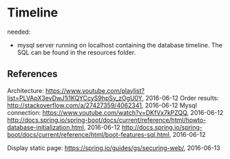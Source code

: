 # Timeline

needed:
- mysql server running on localhost containing the database timeline. The SQL can be found in the resources folder.


## References
Architecture: https://www.youtube.com/playlist?list=PLVApX3evDwJ1i1KQYCcyS9hpSy_zOgU0Y, 2016-06-12
Order results: http://stackoverflow.com/a/27427359/4062341, 2016-06-12
Mysql connection: https://www.youtube.com/watch?v=DKfVx7kPZQQ, 2016-06-12
http://docs.spring.io/spring-boot/docs/current/reference/html/howto-database-initialization.html, 2016-06-12
http://docs.spring.io/spring-boot/docs/current/reference/html/boot-features-sql.html, 2016-06-12

Display static page: https://spring.io/guides/gs/securing-web/, 2016-06-13